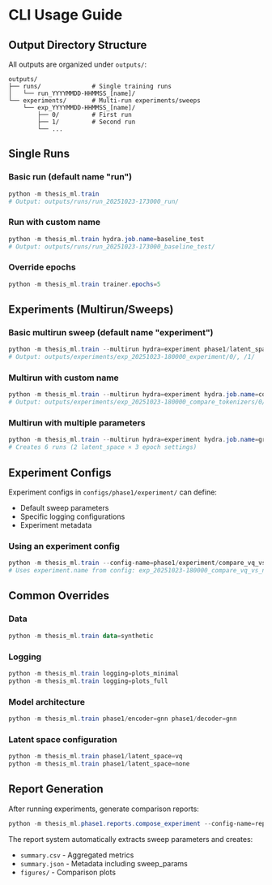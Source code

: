 # CLI Usage Guide

## Output Directory Structure

All outputs are organized under `outputs/`:

```
outputs/
├── runs/              # Single training runs
│   └── run_YYYYMMDD-HHMMSS_[name]/
└── experiments/       # Multi-run experiments/sweeps
    └── exp_YYYYMMDD-HHMMSS_[name]/
        ├── 0/         # First run
        ├── 1/         # Second run
        └── ...
```

## Single Runs

### Basic run (default name "run")
```powershell
python -m thesis_ml.train
# Output: outputs/runs/run_20251023-173000_run/
```

### Run with custom name
```powershell
python -m thesis_ml.train hydra.job.name=baseline_test
# Output: outputs/runs/run_20251023-173000_baseline_test/
```

### Override epochs
```powershell
python -m thesis_ml.train trainer.epochs=5
```

## Experiments (Multirun/Sweeps)

### Basic multirun sweep (default name "experiment")
```powershell
python -m thesis_ml.train --multirun hydra=experiment phase1/latent_space=none,vq
# Output: outputs/experiments/exp_20251023-180000_experiment/0/, /1/
```

### Multirun with custom name
```powershell
python -m thesis_ml.train --multirun hydra=experiment hydra.job.name=compare_tokenizers phase1/latent_space=none,vq
# Output: outputs/experiments/exp_20251023-180000_compare_tokenizers/0/, /1/
```

### Multirun with multiple parameters
```powershell
python -m thesis_ml.train --multirun hydra=experiment hydra.job.name=grid_search phase1/latent_space=none,vq trainer.epochs=3,5,10
# Creates 6 runs (2 latent_space × 3 epoch settings)
```

## Experiment Configs

Experiment configs in `configs/phase1/experiment/` can define:
- Default sweep parameters
- Specific logging configurations
- Experiment metadata

### Using an experiment config
```powershell
python -m thesis_ml.train --config-name=phase1/experiment/compare_vq_vs_none_mlp_ae
# Uses experiment.name from config: exp_20251023-180000_compare_vq_vs_none/
```

## Common Overrides

### Data
```powershell
python -m thesis_ml.train data=synthetic
```

### Logging
```powershell
python -m thesis_ml.train logging=plots_minimal
python -m thesis_ml.train logging=plots_full
```

### Model architecture
```powershell
python -m thesis_ml.train phase1/encoder=gnn phase1/decoder=gnn
```

### Latent space configuration
```powershell
python -m thesis_ml.train phase1/latent_space=vq
python -m thesis_ml.train phase1/latent_space=none
```

## Report Generation

After running experiments, generate comparison reports:

```powershell
python -m thesis_ml.phase1.reports.compose_experiment --config-name=report/compare_tokenizers experiment.slug=my_experiment run_dirs='["outputs/experiments/exp_*/0","outputs/experiments/exp_*/1"]'
```

The report system automatically extracts sweep parameters and creates:
- `summary.csv` - Aggregated metrics
- `summary.json` - Metadata including sweep_params
- `figures/` - Comparison plots

